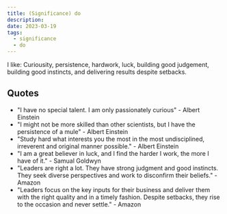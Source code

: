 ```yaml
---
title: (Significance) do
description:
date: 2023-03-19
tags:
  - significance
  - do
---
```


I like: Curiousity, persistence, hardwork, luck, building good judgement, building good instincts, and delivering results despite setbacks.

## Quotes

- "I have no special talent. I am only passionately curious" - Albert Einstein
- "I might not be more skilled than other scientists, but I have the persistence of a mule" - Albert Einstein
- "Study hard what interests you the most in the most undisciplined, irreverent and original manner possible." - Albert Einstein
- "I am a great believer in luck, and I find the harder I work, the more I have of it." - Samual Goldwyn
- "Leaders are right a lot. They have strong judgment and good instincts. They seek diverse perspectives and work to disconfirm their beliefs." - Amazon
- "Leaders focus on the key inputs for their business and deliver them with the right quality and in a timely fashion. Despite setbacks, they rise to the occasion and never settle." - Amazon
